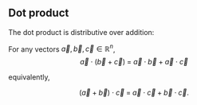 ## Dot product
The dot product is distributive over addition:

For any vectors $\vec{a},\vec{b},\vec{c}\in\mathbb{R}^n$,
$$
\vec{a}\cdot(\vec{b}+\vec{c}) \;=\; \vec{a}\cdot\vec{b} \;+\; \vec{a}\cdot\vec{c}
$$

equivalently,

$$
(\vec{a}+\vec{b})\cdot\vec{c} \;=\; \vec{a}\cdot\vec{c} \;+\; \vec{b}\cdot\vec{c}.
$$
